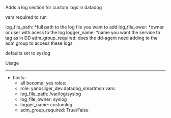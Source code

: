 Adds a log section for custom logs in datadog

vars required to run

log_file_path: *full path to the log file you want to add
log_file_ower: *owner or user with acess to the log
logger_name: *name you want the service to tag as in DD
adm_group_required: does the dd-agent need adding to the adm group to access these logs

defaults set to syslog


Usage

---
- hosts:
    - all
  become: yes
  roles:
    - role: yanosliger_dev.datadog_smartmon
  vars:
    - log_file_path: /var/log/syslog
    - log_file_owner: syslog
    - logger_name: customlog
    - adm_group_required: True/False
